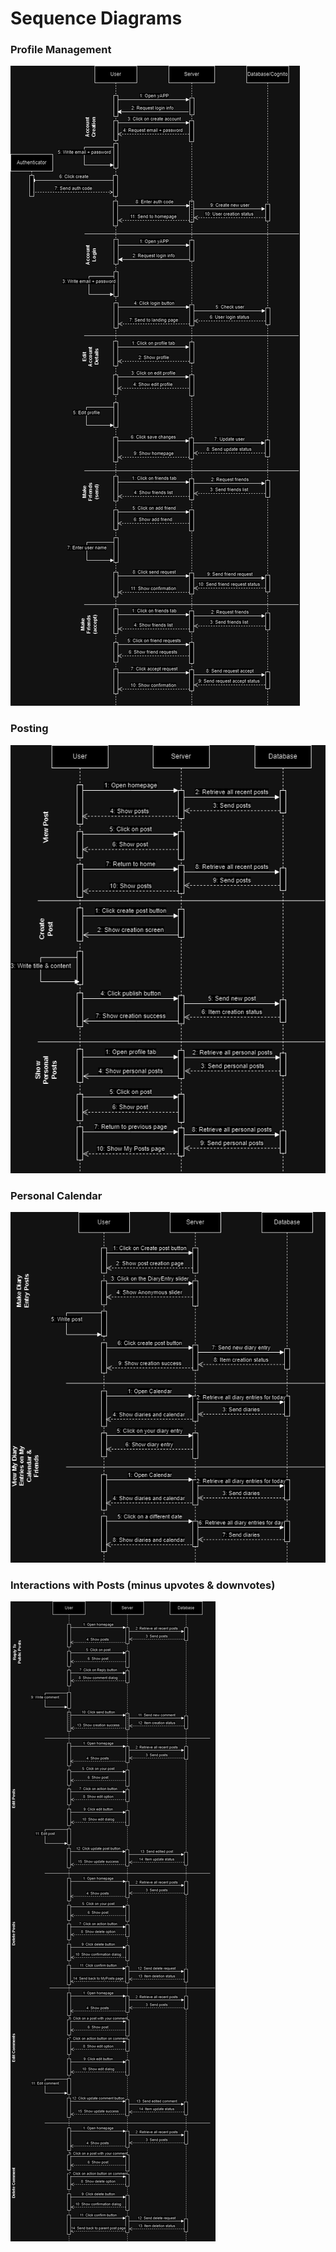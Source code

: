 # Sequence Diagrams

### Profile Management

![image](./profileManagementSequenceDiagram.png)

### Posting

![image](./postingSequenceDiagram.png)

### Personal Calendar

![image](./personalCalendarSequenceDiagram.png)

### Interactions with Posts (minus upvotes & downvotes)

![image](./postInteractionsSequenceDiagram.png)